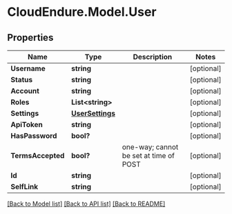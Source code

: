 # CloudEndure.Model.User
## Properties

Name | Type | Description | Notes
------------ | ------------- | ------------- | -------------
**Username** | **string** |  | [optional] 
**Status** | **string** |  | [optional] 
**Account** | **string** |  | [optional] 
**Roles** | **List&lt;string&gt;** |  | [optional] 
**Settings** | [**UserSettings**](UserSettings.md) |  | [optional] 
**ApiToken** | **string** |  | [optional] 
**HasPassword** | **bool?** |  | [optional] 
**TermsAccepted** | **bool?** | one-way; cannot be set at time of POST | [optional] 
**Id** | **string** |  | [optional] 
**SelfLink** | **string** |  | [optional] 

[[Back to Model list]](../README.md#documentation-for-models) [[Back to API list]](../README.md#documentation-for-api-endpoints) [[Back to README]](../README.md)

